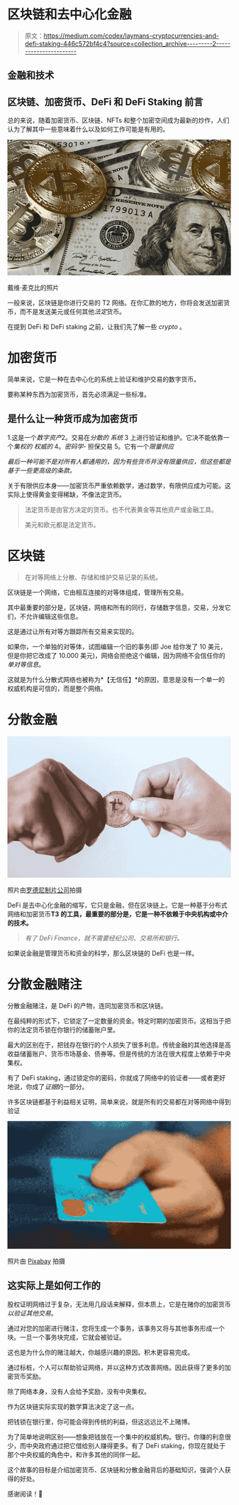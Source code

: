 # 区块链和去中心化金融

> 原文：<https://medium.com/codex/laymans-cryptocurrencies-and-defi-staking-446c572bf4c4?source=collection_archive---------2----------------------->

## 金融和技术

## 区块链、加密货币、DeFi 和 DeFi Staking 前言

总的来说，随着加密货币、区块链、NFTs 和整个加密空间成为最新的炒作，人们认为了解其中一些意味着什么以及如何工作可能是有用的。

![](img/0740e87123cfb52a11c0b385dae818fb.png)

戴维·麦克比的照片

一般来说，区块链是你进行交易的 T2 网络。在你汇款的地方，你将会发送加密货币，而不是发送美元或任何其他*法定*货币。

在提到 DeFi 和 DeFi staking 之前，让我们先了解一些 *crypto* 。

# 加密货币

简单来说，它是一种在去中心化的系统上验证和维护交易的数字货币。

要称某种东西为加密货币，首先必须满足一些标准。

## **是什么让一种货币成为加密货币**

1.这是一个*数字资产*2。交易在*分散的* *系统*
3 上进行验证和维护。它决不能依靠一个*集权的* *权威的*
4。*密码学-* 担保交易
5。它有一个*限量供应*

*最后一种可能不是对所有人都通用的，因为有些货币并没有限量供应，但这些都是基于一些更高级的条款。*

关于有限供应本身——加密货币严重依赖数学，通过数学，有限供应成为可能。这实际上使得黄金变得稀缺，不像法定货币。

> 法定货币是由官方决定的货币。也不代表黄金等其他资产或金融工具。
> 
> 美元和欧元都是法定货币。

# 区块链

> 在对等网络上分散、存储和维护交易记录的系统。

区块链是一个网络，它由相互连接的对等体组成，管理所有交易。

其中最重要的部分是，区块链，网络和所有的同行，存储数字信息，交易，分发它们，不允许编辑这些信息。

这是通过让所有对等方跟踪所有交易来实现的。

如果你，一个单独的对等体，试图编辑一个旧的事务(即 Joe 给你发了 10 美元，但是你把它改成了 10.000 美元)，网络会拒绝这个编辑，因为网络不会信任你的*单对等信息*。

这就是为什么分散式网络也被称为*【无信任】*的原因，意思是没有一个单一的权威机构是可信的，而是整个网络。

# 分散金融

![](img/886a8218e2d96e720036335eadcda9c3.png)

照片由[罗德尼制片公司](https://www.pexels.com/@rodnae-prod/)拍摄

DeFi 是去中心化金融的缩写，它只是金融，但在区块链上。它是一种基于分布式网络和加密货币**T3 的工具，最重要的部分是，它是一种不依赖于中央机构或中介的技术。**

> *有了 DeFi Finance，就不需要经纪公司、交易所和银行。*

如果说金融是管理货币和资金的科学，那么区块链的 DeFi 也是一样。

# 分散金融赌注

分散金融赌注，是 DeFi 的产物，连同加密货币和区块链。

在最纯粹的形式下，它锁定了一定数量的资金。特定时期的加密货币。这相当于把你的法定货币锁在你银行的储蓄账户里。

最大的区别在于，把钱存在银行的个人损失了很多利息。传统金融的其他选择是高收益储蓄账户、货币市场基金、债券等。但是传统的方法在很大程度上依赖于中央集权。

有了 DeFi staking，通过锁定你的密码，你就成了网络中的验证者——或者更好地说，你成了*证据*的一部分。

许多区块链都基于利益相关证明，简单来说，就是所有的交易都在对等网络中得到验证

![](img/777f5642751be5b8516a3c3e9ac8ef4b.png)

照片由 [Pixabay](https://www.pexels.com/@pixabay/) 拍摄

## **这实际上是如何工作的**

股权证明网络过于复杂，无法用几段话来解释，但本质上，它是在赌你的加密货币*以验证其他交易*。

通过对您的加密进行赌注，您将生成一个事务，该事务又将与其他事务形成一个块。一旦一个事务块完成，它就会被验证。

这也是为什么你的赌注越大，你越感兴趣的原因。积木更容易完成。

通过标桩，个人可以帮助验证网络，并以这种方式改善网络。因此获得了更多的加密货币奖励。

除了网络本身，没有人会给予奖励，没有中央集权。

作为区块链实际实现的数学算法决定了这一点。

把钱锁在银行里，你可能会得到传统的利益，但这远远比不上赌博。

为了简单地说明区别——想象把钱放在一个集中的权威机构。银行。你赚的利息很少，而中央政府通过把它借给别人赚得更多。有了 DeFi staking，你现在就处于那个中央权威的角色中，和许多其他的同伴一起。

这个故事的目标是介绍加密货币、区块链和分散金融背后的基础知识，强调个人获得的好处。

感谢阅读！🎉